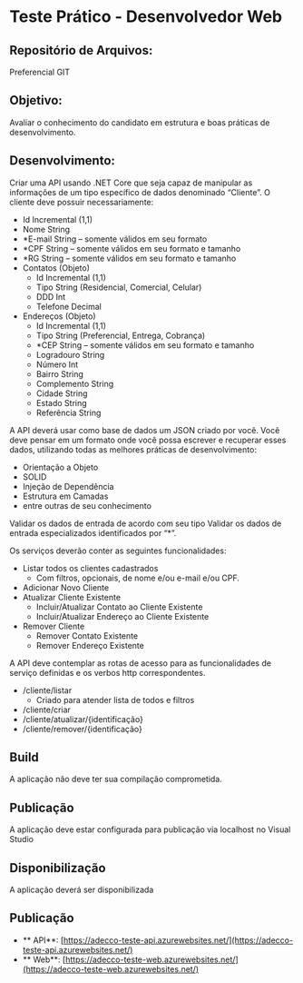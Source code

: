 # Teste Prático - Desenvolvedor Web

## Repositório de Arquivos: 
Preferencial GIT

## Objetivo: 
Avaliar o conhecimento do candidato em estrutura e boas práticas de desenvolvimento.

## Desenvolvimento: 
Criar uma API usando .NET Core que seja capaz de manipular as informações de um tipo específico de dados denominado “Cliente”. O cliente deve possuir necessariamente:

- Id Incremental (1,1)
- Nome String
- *E-mail String – somente válidos em seu formato
- *CPF String – somente válidos em seu formato e tamanho
- *RG String – somente válidos em seu formato e tamanho
- Contatos (Objeto)
  - Id Incremental (1,1)
  - Tipo String (Residencial, Comercial, Celular)
  - DDD Int
  - Telefone Decimal
- Endereços (Objeto)
  - Id Incremental (1,1)
  - Tipo String (Preferencial, Entrega, Cobrança)
  - *CEP String – somente válidos em seu formato e tamanho
  - Logradouro String
  - Número Int
  - Bairro String
  - Complemento String
  - Cidade String
  - Estado String
  - Referência String

A API deverá usar como base de dados um JSON criado por você. Você deve pensar em um formato onde você possa escrever e recuperar esses dados, utilizando todas as melhores práticas de desenvolvimento:

- Orientação a Objeto
- SOLID
- Injeção de Dependência
- Estrutura em Camadas
- entre outras de seu conhecimento

Validar os dados de entrada de acordo com seu tipo Validar os dados de entrada especializados identificados por “*”.

Os serviços deverão conter as seguintes funcionalidades:

- Listar todos os clientes cadastrados
  - Com filtros, opcionais, de nome e/ou e-mail e/ou CPF.
- Adicionar Novo Cliente
- Atualizar Cliente Existente
  - Incluir/Atualizar Contato ao Cliente Existente
  - Incluir/Atualizar Endereço ao Cliente Existente
- Remover Cliente
  - Remover Contato Existente
  - Remover Endereço Existente

A API deve contemplar as rotas de acesso para as funcionalidades de serviço definidas e os verbos http correspondentes.

- /cliente/listar
  - Criado para atender lista de todos e filtros
- /cliente/criar
- /cliente/atualizar/{identificação}
- /cliente/remover/{identificação}

## Build
A aplicação não deve ter sua compilação comprometida.

## Publicação
A aplicação deve estar configurada para publicação via localhost no Visual Studio

## Disponibilização
A aplicação deverá ser disponibilizada

## Publicação
- ** API**: [https://adecco-teste-api.azurewebsites.net/](https://adecco-teste-api.azurewebsites.net/)
- ** Web**: [https://adecco-teste-web.azurewebsites.net/](https://adecco-teste-web.azurewebsites.net/)
